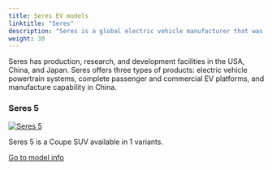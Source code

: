 ```yaml
---
title: Seres EV models
linktitle: "Seres"
description: "Seres is a global electric vehicle manufacturer that was established by the Sokon Group in Silicon Valley, USA. Seres produces electric vehicles with advanced technology, impressive performance, and intelligent features. "
weight: 30
---
```

<!-- markdownlint-disable MD033 -->
<!-- markdownlint-disable MD010 -->
Seres has production, research, and development facilities in the USA, China, and Japan. Seres offers three types of products: electric vehicle powertrain systems, complete passenger and commercial EV platforms, and manufacture capability in China. 

<div class="container shadow-sm p-3 mb-4 bg-body-tertiary rounded border">
<h3> Seres 5</h3>
	<div class="row">
		<div class="col col-12 col-md-6">
			<a href="5"><img src="https://media.evkx.net/multimedia/models/seres/5/5_4wd_premium/main_1_st.jpg" class="img-fluid" alt="Seres 5" ></a>
		</div>
		<div class="col col-12 col-md-6">
<p>
Seres 5 is a Coupe SUV available in 1 variants.
</p>
	<a href="5/" class="btn btn-outline-primary" role="button">Go to model info</a>
		</div>
	</div>
</div>
